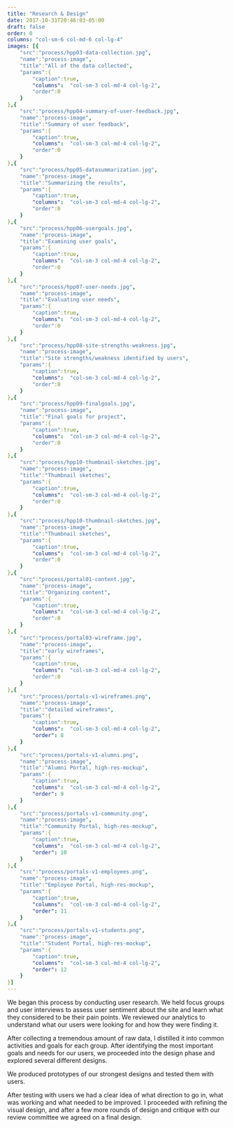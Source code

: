 ```yaml
---
title: "Research & Design"
date: 2017-10-31T20:46:03-05:00
draft: false
order: 0
columns: "col-sm-6 col-md-6 col-lg-4"
images: [{
    "src":"process/hpp03-data-collection.jpg",
    "name":"process-image",
    "title":"All of the data collected",
    "params":{
        "caption":true,
        "columns":  "col-sm-3 col-md-4 col-lg-2",
        "order":0
    }
},{
    "src":"process/hpp04-summary-of-user-feedback.jpg",
    "name":"process-image",
    "title":"Summary of user feedback",
    "params":{
        "caption":true,
        "columns":  "col-sm-3 col-md-4 col-lg-2",
        "order":0
    }
},{
    "src":"process/hpp05-datasummarization.jpg",
    "name":"process-image",
    "title":"Summarizing the results",
    "params":{
        "caption":true,
        "columns":  "col-sm-3 col-md-4 col-lg-2",
        "order":0
    }
},{
    "src":"process/hpp06-usergoals.jpg",
    "name":"process-image",
    "title":"Examining user goals",
    "params":{
        "caption":true,
        "columns":  "col-sm-3 col-md-4 col-lg-2",
        "order":0
    }
},{
    "src":"process/hpp07-user-needs.jpg",
    "name":"process-image",
    "title":"Evaluating user needs",
    "params":{
        "caption":true,
        "columns":  "col-sm-3 col-md-4 col-lg-2",
        "order":0
    }
},{
    "src":"process/hpp08-site-strengths-weakness.jpg",
    "name":"process-image",
    "title":"Site strengths/weakness identified by users",
    "params":{
        "caption":true,
        "columns":  "col-sm-3 col-md-4 col-lg-2",
        "order":0
    }
},{
    "src":"process/hpp09-finalgoals.jpg",
    "name":"process-image",
    "title":"Final goals for project",
    "params":{
        "caption":true,
        "columns":  "col-sm-3 col-md-4 col-lg-2",
        "order":0
    }
},{
    "src":"process/hpp10-thumbnail-sketches.jpg",
    "name":"process-image",
    "title":"Thumbnail sketches",
    "params":{
        "caption":true,
        "columns":  "col-sm-3 col-md-4 col-lg-2",
        "order":0
    }
},{
    "src":"process/hpp10-thumbnail-sketches.jpg",
    "name":"process-image",
    "title":"Thumbnail sketches",
    "params":{
        "caption":true,
        "columns":  "col-sm-3 col-md-4 col-lg-2",
        "order":0
    }
},{
    "src":"process/portal01-content.jpg",
    "name":"process-image",
    "title":"Organizing content",
    "params":{
        "caption":true,
        "columns":  "col-sm-3 col-md-4 col-lg-2",
        "order":0
    }
},{
    "src":"process/portal03-wireframe.jpg",
    "name":"process-image",
    "title":"early wireframes",
    "params":{
        "caption":true,
        "columns":  "col-sm-3 col-md-4 col-lg-2",
        "order":0
    }
},{
    "src":"process/portals-v1-wireframes.png",
    "name":"process-image",
    "title":"detailed wireframes",
    "params":{
        "caption":true,
        "columns":  "col-sm-3 col-md-4 col-lg-2",
        "order": 8
    }
},{
    "src":"process/portals-v1-alumni.png",
    "name":"process-image",
    "title":"Alumni Portal, high-res-mockup",
    "params":{
        "caption":true,
        "columns":  "col-sm-3 col-md-4 col-lg-2",
        "order": 9
    }
},{
    "src":"process/portals-v1-community.png",
    "name":"process-image",
    "title":"Community Portal, high-res-mockup",
    "params":{
        "caption":true,
        "columns":  "col-sm-3 col-md-4 col-lg-2",
        "order": 10
    }
},{
    "src":"process/portals-v1-employees.png",
    "name":"process-image",
    "title":"Employee Portal, high-res-mockup",
    "params":{
        "caption":true,
        "columns":  "col-sm-3 col-md-4 col-lg-2",
        "order": 11
    }
},{
    "src":"process/portals-v1-students.png",
    "name":"process-image",
    "title":"Student Portal, high-res-mockup",
    "params":{
        "caption":true,
        "columns":  "col-sm-3 col-md-4 col-lg-2",
        "order": 12
    }
}]
---
```

We began this process by conducting user research. We held focus groups and user interviews to assess user sentiment about the site and learn what they considered to be their pain points. We reviewed our analytics to understand what our users were looking for and how they were finding it. 

After collecting a tremendous amount of raw data, I distilled it into common activities and goals for each group. After identifying the most important goals and needs for our users, we proceeded into the design phase and explored several different designs.

We produced prototypes of our strongest designs and tested them with users. 

After testing with users we had a clear idea of what direction to go in, what was working and what needed to be improved. I proceeded with refining the visual design, and after a few more rounds of design and critique with our review committee we agreed on a final design. 

